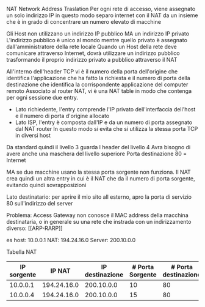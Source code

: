 NAT Network Address Traslation 
Per ogni rete di accesso, viene assegnato un solo indirizzo IP in questo modo separo internet con il NAT da un insieme che è in grado di concentrare un numero elevato di macchine

Gli Host non utilizzano un indirizzo IP pubblico MA un indirizzo IP privato
L'indirizzo pubblico è unico al mondo mentre quello privato è assegnato dall'amministratore della rete locale
Quando un Host della rete deve comunicare attraverso Internet, dovrà utilizzare un indirizzo pubblico trasformando il proprio indirizzo privato a pubblico attraverso il NAT

All'interno dell'header TCP vi è il numero della porta dell'origine che identifica l'applicazione che ha fatto la richiesta e il numero di porta della destinazione che identifica la corrispondente applicazione del computer remoto
Associato al router NAT, vi è una NAT table in modo che contenga per ogni sessione due entry.
- Lato richiedente, l'entry comprende l'IP privato dell'interfaccia dell'host e il numero di porta d'origine allocato
- Lato ISP, l'entry è composta dall'IP e da un numero di porta assegnato dal NAT router
In questo modo si evita che si utilizza la stessa porta TCP in diversi host

Da standard quindi il livello 3 guarda l header del livello 4
Avra bisogno di avere anche una maschera del livello superiore
Porta destinazione 80 = Internet

MA se due macchine usano la stessa porta sorgente non funziona. 
Il NAT crea quindi un altra entry in cui è il NAT che da il numero di porta sorgente, evitando quindi sovrapposizioni

Lato destinatario: per aprire il mio sito all esterno, apro la porta di servizio 80 sull'indirizzo del server

Problema: Access Gateway non conosce il MAC address della macchina destinataria, o in generale su una rete che instrada con un indirizzamento diverso: [[ARP-RARP]]

es 
host: 10.0.0.1 
NAT: 194.24.16.0
Server: 200.10.0.0

Tabella NAT

| IP sorgente | IP NAT      | IP destinazione | # Porta Sorgente | # Porta destinazione |  Porta NAT   |
| ----------- | ----------- | --------------- | ---------------- | -------------------- | --- |
| 10.0.0.1    | 194.24.16.0 | 200.10.0.0      | 10               | 80                   |10     |
| 10.0.0.4    | 194.24.16.0 | 200.10.0.0      | 15               | 80                   | 11    |